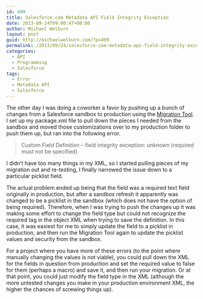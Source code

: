 ```yaml
---
id: 499
title: Salesforce.com Metadata API Field Integrity Exception
date: 2013-09-24T09:00:47+00:00
author: Michael Welburn
layout: post
guid: http://michaelwelburn.com/?p=499
permalink: /2013/09/24/salesforce-com-metadata-api-field-integrity-exception/
categories:
  - API
  - Programming
  - Salesforce
tags:
  - Error
  - Metadata API
  - Salesforce
---
```

The other day I was doing a coworker a favor by pushing up a bunch of changes from a Salesforce sandbox to production using the <a title="Salesforce.com: Introduction to the Ant Migration Tool" href="http://michaelwelburn.com/2013/08/21/salesforce-com-introduction-to-the-ant-migration-tool/" target="_blank">Migration Tool</a>. I set up my package.xml file to pull down the pieces I needed from the sandbox and moved those customizations over to my production folder to push them up, but ran into the following error.

> Custom Field Definition &#8211; field integrity exception: unknown (required must not be specified)

<!--more-->


  
I didn&#8217;t have too many things in my XML, so I started pulling pieces of my migration out and re-testing, I finally narrowed the issue down to a particular picklist field.

The actual problem ended up being that the field was a required text field originally in production, but after a sandbox refresh it apparently was changed to be a picklist in the sandbox (which does not have the option of being required). Therefore, when I was trying to push the changes up it was making some effort to change the field type but could not recognize the required tag in the object XML when trying to save the definition. In this case, it was easiest for me to simply update the field to a picklist in production, and then run the Migration Tool again to update the picklist values and security from the sandbox.

For a project where you have more of these errors (to the point where manually changing the values is not viable), you could pull down the XML for the fields in question from production and set the required value to false for them (perhaps a macro) and save it, and then run your migration. Or at that point, you could just modify the field type in the XML (although the more untested changes you make in your production environment XML, the higher the chances of screwing things up).